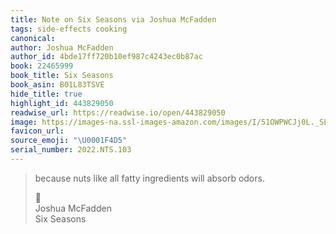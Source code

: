 ```yaml
---
title: Note on Six Seasons via Joshua McFadden
tags: side-effects cooking
canonical:
author: Joshua McFadden
author_id: 4bde17ff720b10ef987c4243ec0b87ac
book: 22465999
book_title: Six Seasons
book_asin: B01L83TSVE
hide_title: true
highlight_id: 443829050
readwise_url: https://readwise.io/open/443829050
image: https://images-na.ssl-images-amazon.com/images/I/51OWPWCJj0L._SL200_.jpg
favicon_url:
source_emoji: "\U0001F4D5"
serial_number: 2022.NTS.103
---
```

> because nuts like all fatty ingredients will absorb odors.
> <div class="quoteback-footer"><div class="quoteback-avatar"><span class="mini-emoji"> 📕</span></div><div class="quoteback-metadata"><div class="metadata-inner"><span style="display:none">FROM:</span><div aria-label="Joshua McFadden" class="quoteback-author"> Joshua McFadden</div><div aria-label="Six Seasons" class="quoteback-title"> Six Seasons</div></div></div></div>